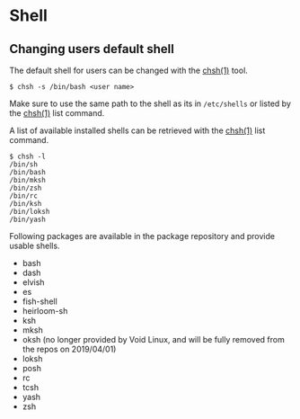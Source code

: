# Shell

## Changing users default shell

The default shell for users can be changed with the
[chsh(1)](https://man.voidlinux.org/chsh.1) tool.

```
$ chsh -s /bin/bash <user name>
```

Make sure to use the same path to the shell as its in `/etc/shells` or listed by
the [chsh(1)](https://man.voidlinux.org/chsh.1) list command.

A list of available installed shells can be retrieved with the
[chsh(1)](https://man.voidlinux.org/chsh.1) list command.

```
$ chsh -l
/bin/sh
/bin/bash
/bin/mksh
/bin/zsh
/bin/rc
/bin/ksh
/bin/loksh
/bin/yash
```

Following packages are available in the package repository and provide usable
shells.

- bash
- dash
- elvish
- es
- fish-shell
- heirloom-sh
- ksh
- mksh
- oksh (no longer provided by Void Linux, and will be fully removed from the
repos on 2019/04/01)
- loksh
- posh
- rc
- tcsh
- yash
- zsh
